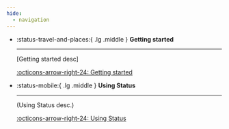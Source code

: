 ```yaml
---
hide:
  - navigation
---
```


<div class="grid cards" markdown>

-   :status-travel-and-places:{ .lg .middle } __Getting started__

    ---

    [Getting started desc]

    [:octicons-arrow-right-24: Getting started](#)

-   :status-mobile:{ .lg .middle } __Using Status__

    ---

    (Using Status desc.)

    [:octicons-arrow-right-24: Using Status](#)

</div>